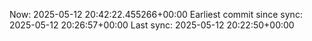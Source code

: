 Now: 2025-05-12 20:42:22.455266+00:00 Earliest commit since sync: 2025-05-12 20:26:57+00:00 Last sync: 2025-05-12 20:22:50+00:00
